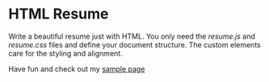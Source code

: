# HTML Resume

Write a beautiful resume just with HTML. You only need the *resume.js* and *resume.css* files and define your document structure. The custom elements care for the styling and alignment. 

Have fun and check out my [sample page](http://koogle.github.io/resume)
